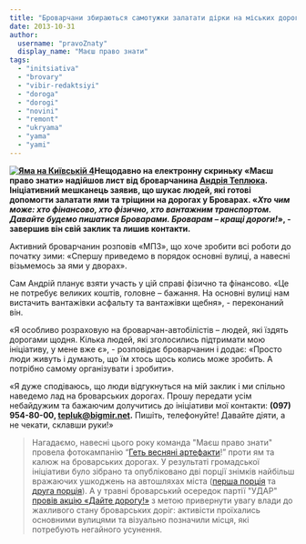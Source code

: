 ```yaml
---
title: "Броварчани збираються самотужки залатати дірки на міських дорогах"
date: 2013-10-31
author: 
  username: "pravoZnaty"
  display_name: "Маєш право знати"
tags: 
  - "initsiativa"
  - "brovary"
  - "vibir-redaktsiyi"
  - "doroga"
  - "dorogi"
  - "novini"
  - "remont"
  - "ukryama"
  - "yama"
  - "yami"
---
```


**[![Яма на Київській 4](https://mpz.brovary.org/wp-content/uploads/2013/04/YAma-na-Kiyivskiy-4.jpg)](https://mpz.brovary.org/wp-content/uploads/2013/04/YAma-na-Kiyivskiy-4.jpg)Нещодавно на електронну скриньку «Маєш право знати» надійшов лист від броварчанина [Андрія Теплюка](http://vk.com/id16625128). Ініціативний мешканець заявив, що шукає людей, які готові допомогти залатати ями та тріщини на дорогах у Броварах. «_Хто чим може: хто фінансово, хто фізично, хто вантажним транспортом. Давайте будемо пишатися Броварами. Броварам – кращі дороги!_», - завершив він свій заклик та лишив контакти.**

Активний броварчанин розповів «МПЗ», що хоче зробити всі роботи до початку зими: «Спершу приведемо в порядок основні вулиці, а навесні візьмемось за ями у дворах».

Сам Андрій планує взяти участь у цій справі фізично та фінансово. «Це не потребує великих коштів, головне – бажання. На основні вулиці нам вистачить вантажівки асфальту та вантажівки щебня», - переконаний він.

«Я особливо розраховую на броварчан-автобілістів – людей, які їздять дорогами щодня. Кілька людей, які зголосились підтримати мою ініціативу, у мене вже є», - розповідає броварчанин і додає: «Просто люди живуть і думають, що їм хтось щось колись може зробить. А потрібно самому організувати і зробити».

«Я дуже сподіваюсь, що люди відгукнуться на мій заклик і ми спільно наведемо лад на броварських дорогах. Прошу передати усім небайдужим та бажаючим долучитись до ініціативи мої контакти: **(097) 954-80-00, [tepluk@bigmir.net](mailto:tepluk@bigmir.net).** Пишіть, телефонуйте! Давайте діяти, а не чекати, склавши руки!»

> Нагадаємо, навесні цього року команда "Маєш право знати" провела фотокампанію “[Геть весняні артефакти](https://mpz.brovary.org/get-vesnyani-artefakti-fotokampaniya-proti-yam-ta-kalyuzh-na-brovarskih-dorogah/)!” проти ям та калюж на броварських дорогах. У результаті громадської ініціативи було зібрано та опубліковано дві порції знімків найбільш вражаючих ушкоджень на автошляхах міста ([перша порція](https://mpz.brovary.org/persha-portsiya-yam-ta-kalyuzh-dlya-likvidatsiyi-u-ramkah-fotokampaniyi-get-vesnyani-artefakti/) та [друга порція](https://mpz.brovary.org/yami-kalyuzhi-ta-prosidannya-asfaltu-na-brovarskih-dorogah-druga-portsiya-fotoznimkiv/)). А у травні броварський осередок партії "УДАР" [провів акцію «Дайте дорогу!»](https://mpz.brovary.org/pid-chas-aktsiyi-dayte-dorogu-vlada-provela-obryad-pokrashhennya-yami/) з метою привернути увагу влади до жахливого стану броварських доріг: активісти проїхались основними вулицями та візуально позначили місця, які потребують негайного усунення.

